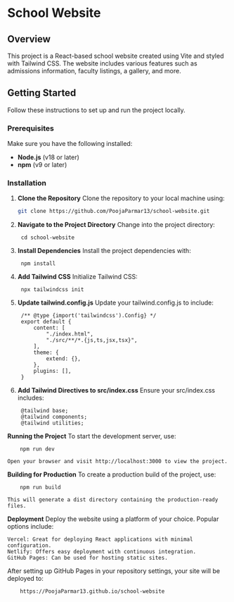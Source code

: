 # School Website

## Overview

This project is a React-based school website created using Vite and styled with Tailwind CSS. The website includes various features such as admissions information, faculty listings, a gallery, and more.

## Getting Started

Follow these instructions to set up and run the project locally.

### Prerequisites

Make sure you have the following installed:

- **Node.js** (v18 or later)
- **npm** (v9 or later)

### Installation

1. **Clone the Repository**
    Clone the repository to your local machine using:

   ```bash
   git clone https://github.com/PoojaParmar13/school-website.git

2. **Navigate to the Project Directory**
    Change into the project directory:

        cd school-website

3. **Install Dependencies**
    Install the project dependencies with:

        npm install

4. **Add Tailwind CSS**
    Initialize Tailwind CSS:

        npx tailwindcss init

5. **Update tailwind.config.js**
    Update your tailwind.config.js to include:

        /** @type {import('tailwindcss').Config} */
        export default {
            content: [
                "./index.html",
                "./src/**/*.{js,ts,jsx,tsx}",
            ],
            theme: {
                extend: {},
            },
            plugins: [],
        }

6. **Add Tailwind Directives to src/index.css**
    Ensure your src/index.css includes:

        @tailwind base;
        @tailwind components;
        @tailwind utilities;

**Running the Project**
    To start the development server, use:

        npm run dev

    Open your browser and visit http://localhost:3000 to view the project.

**Building for Production**
    To create a production build of the project, use:

        npm run build

    This will generate a dist directory containing the production-ready files.

**Deployment**
    Deploy the website using a platform of your choice. Popular options include:

    Vercel: Great for deploying React applications with minimal configuration.
    Netlify: Offers easy deployment with continuous integration.
    GitHub Pages: Can be used for hosting static sites.

After setting up GitHub Pages in your repository settings, your site will be deployed to:

        https://PoojaParmar13.github.io/school-website

